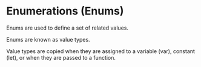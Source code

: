 # Enumerations (Enums)

Enums are used to define a set of related values.

Enums are known as value types.

Value types are copied when they are assigned to a variable (var), constant (let), or when they are passed to a function.
